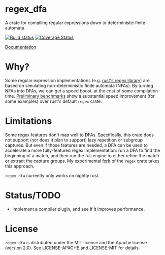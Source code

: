regex_dfa
=========

A crate for compiling regular expressions down to deterministic finite
automata.

[![Build status](https://travis-ci.org/jneem/regex-dfa.svg)](https://travis-ci.org/jneem/regex-dfa)
[![Coverage Status](https://coveralls.io/repos/jneem/regex-dfa/badge.svg?branch=master&service=github)](https://coveralls.io/github/jneem/regex-dfa?branch=master)

[Documentation](http://jneem.github.io/regex-dfa/regex_dfa/index.html)

# Why?

Some regular expression implementations (e.g. [rust's regex
library](http://github.com/rust-lang/regex)) are based on simulating
non-deterministic finite automata (NFAs). By turning NFAs into DFAs, we can
get a speed boost, at the cost of some compilation time.
[Preliminary benchmarks](http://bl.ocks.org/jneem/raw/3f08ade195796358d027/?data=%5B%7B%22x%22%3A%2032096469%2C%20%22y%22%3A%2069727258%2C%20%22ratio%22%3A%200.46031451573787685%2C%20%22bench%22%3A%20%22%5Ba-zA-Z%5D%2Bing%22%7D%2C%20%7B%22x%22%3A%201580349%2C%20%22y%22%3A%201714298%2C%20%22ratio%22%3A%200.9218636433105563%2C%20%22bench%22%3A%20%22Huck%5Ba-zA-Z%5D%2B%7CSaw%5Ba-zA-Z%5D%2B%22%7D%2C%20%7B%22x%22%3A%201669853%2C%20%22y%22%3A%201775481%2C%20%22ratio%22%3A%200.9405073892652188%2C%20%22bench%22%3A%20%22%5Ba-z%5Dshing%22%7D%2C%20%7B%22x%22%3A%2031479482%2C%20%22y%22%3A%20309943101%2C%20%22ratio%22%3A%200.10156535795904036%2C%20%22bench%22%3A%20%22.%7B2%2C4%7D%28Tom%7CSawyer%7CHuckleberry%7CFinn%29%22%7D%2C%20%7B%22x%22%3A%2024915540%2C%20%22y%22%3A%2094765990%2C%20%22ratio%22%3A%200.2629164745706767%2C%20%22bench%22%3A%20%22%5C%5Cb%5C%5Cw%2Bnn%5C%5Cb%22%7D%2C%20%7B%22x%22%3A%201946649%2C%20%22y%22%3A%20137852308%2C%20%22ratio%22%3A%200.01412126520217565%2C%20%22bench%22%3A%20%22%28%3Fi%29Tom%7CSawyer%7CHuckleberry%7CFinn%22%7D%2C%20%7B%22x%22%3A%201539498%2C%20%22y%22%3A%207550793%2C%20%22ratio%22%3A%200.20388560512783227%2C%20%22bench%22%3A%20%22%5B%5C%22%27%5D%5B%5E%5C%22%27%5D%7B0%2C30%7D%5B%3F%21%5C%5C.%5D%5B%5C%22%27%5D%22%7D%2C%20%7B%22x%22%3A%20103928%2C%20%22y%22%3A%20110762%2C%20%22ratio%22%3A%200.9383001390368538%2C%20%22bench%22%3A%20%22Twain%22%7D%2C%20%7B%22x%22%3A%201583691%2C%20%22y%22%3A%201729199%2C%20%22ratio%22%3A%200.9158523686400466%2C%20%22bench%22%3A%20%22Tom.%7B10%2C25%7Driver%7Criver.%7B10%2C25%7DTom%22%7D%2C%20%7B%22x%22%3A%201634767%2C%20%22y%22%3A%201658690%2C%20%22ratio%22%3A%200.985577172346852%2C%20%22bench%22%3A%20%22Tom%7CSawyer%7CHuckleberry%7CFinn%22%7D%2C%20%7B%22x%22%3A%2011521511%2C%20%22y%22%3A%2057281209%2C%20%22ratio%22%3A%200.20113945220674376%2C%20%22bench%22%3A%20%22%5C%5CbF%5C%5Cw%2Bn%5C%5Cb%22%7D%2C%20%7B%22x%22%3A%2021489493%2C%20%22y%22%3A%20247434316%2C%20%22ratio%22%3A%200.08684928326594764%2C%20%22bench%22%3A%20%22.%7B0%2C2%7D%28Tom%7CSawyer%7CHuckleberry%7CFinn%29%22%7D%2C%20%7B%22x%22%3A%201593109%2C%20%22y%22%3A%201735606%2C%20%22ratio%22%3A%200.917897840869414%2C%20%22bench%22%3A%20%22%28%3Fi%29Twain%22%7D%2C%20%7B%22x%22%3A%2016153708%2C%20%22y%22%3A%20128001818%2C%20%22ratio%22%3A%200.1261990513290991%2C%20%22bench%22%3A%20%22%28%5BA-Za-z%5Dawyer%7C%5BA-Za-z%5Dinn%29%5C%5Cs%22%7D%2C%20%7B%22x%22%3A%2012675293%2C%20%22y%22%3A%2083113461%2C%20%22ratio%22%3A%200.15250589793150354%2C%20%22bench%22%3A%20%22%5C%5Cs%5Ba-zA-Z%5D%7B0%2C12%7Ding%5C%5Cs%22%7D%2C%20%7B%22x%22%3A%2035508394%2C%20%22y%22%3A%20132126239%2C%20%22ratio%22%3A%200.268745968013212%2C%20%22bench%22%3A%20%22%5Ba-q%5D%5B%5Eu-z%5D%7B13%7Dx%22%7D%5D) show a substantial
speed improvement (for some examples) over rust's default `regex` crate.

# Limitations

Some regex features don't map well to DFAs. Specifically, this crate does not
support (nor does it plan to support) lazy repetition or subgroup captures.
But even if those features are needed, a DFA can be used to accelerate a more
fully-featured regex implementation: run a DFA to find the beginning of a match,
and then run the full engine to either refine the match or extract the capture
groups. My experimental [fork](https://github.com/jneem/regex) of the `regex` crate
takes this approach.

`regex_dfa` currently only works on nightly rust.

# Status/TODO

- Implement a compiler plugin, and see if it improves performance.

# License

`regex_dfa` is distributed under the MIT license and the Apache license (version 2.0).
See LICENSE-APACHE and LICENSE-MIT for details.

